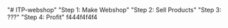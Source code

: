 "# ITP-webshop" 
"Step 1: Make Webshop"
"Step 2: Sell Products"
"Step 3: ???"
"Step 4: Profit"
f444f4f4f4